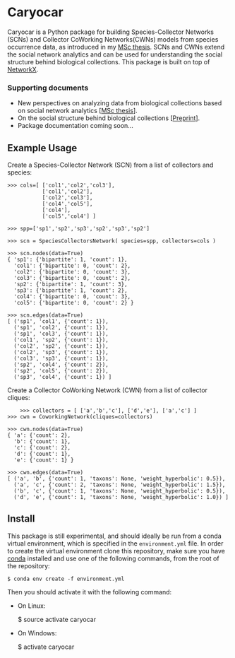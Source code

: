 Caryocar
========

Caryocar is a Python package for building Species-Collector Networks (SCNs) and Collector CoWorking Networks(CWNs) models from species occurrence data, as introduced in my [MSc thesis](https://lncc-netsci.github.io/pedrocs/).
SCNs and CWNs extend the social network analytics and can be used for understanding the social structure behind biological collections.
This package is built on top of [NetworkX](https://github.com/networkx/networkx).


### Supporting documents
* New perspectives on analyzing data from biological collections based on social network analytics [[MSc thesis](https://tede.lncc.br/handle/tede/279)].
* On the social structure behind biological collections [[Preprint](https://www.biorxiv.org/content/early/2018/06/08/341297)].
* Package documentation coming soon...


Example Usage
-------------
Create a Species-Collector Network (SCN) from a list of collectors and species:

    >>> cols=[ ['col1','col2','col3'],
               ['col1','col2'],
               ['col2','col3'],
               ['col4','col5'],
               ['col4'],
               ['col5','col4'] ]
      
    >>> spp=['sp1','sp2','sp3','sp2','sp3','sp2']
    
    >>> scn = SpeciesCollectorsNetwork( species=spp, collectors=cols )
    
    >>> scn.nodes(data=True)
    { 'sp1': {'bipartite': 1, 'count': 1}, 
      'col1': {'bipartite': 0, 'count': 2}, 
      'col2': {'bipartite': 0, 'count': 3}, 
      'col3': {'bipartite': 0, 'count': 2}, 
      'sp2': {'bipartite': 1, 'count': 3}, 
      'sp3': {'bipartite': 1, 'count': 2}, 
      'col4': {'bipartite': 0, 'count': 3}, 
      'col5': {'bipartite': 0, 'count': 2} }
      
    >>> scn.edges(data=True)
    [ ('sp1', 'col1', {'count': 1}), 
      ('sp1', 'col2', {'count': 1}), 
      ('sp1', 'col3', {'count': 1}), 
      ('col1', 'sp2', {'count': 1}), 
      ('col2', 'sp2', {'count': 1}), 
      ('col2', 'sp3', {'count': 1}), 
      ('col3', 'sp3', {'count': 1}), 
      ('sp2', 'col4', {'count': 2}), 
      ('sp2', 'col5', {'count': 2}), 
      ('sp3', 'col4', {'count': 1}) ]    



Create a Collector CoWorking Network (CWN) from a list of collector cliques:

		>>> collectors = [ ['a','b','c'], ['d','e'], ['a','c'] ]
    >>> cwn = CoworkingNetwork(cliques=collectors)
    
    >>> cwn.nodes(data=True)
    { 'a': {'count': 2}, 
      'b': {'count': 1}, 
      'c': {'count': 2}, 
      'd': {'count': 1}, 
      'e': {'count': 1} }    
      
    >>> cwn.edges(data=True)
    [ ('a', 'b', {'count': 1, 'taxons': None, 'weight_hyperbolic': 0.5}), 
      ('a', 'c', {'count': 2, 'taxons': None, 'weight_hyperbolic': 1.5}), 
      ('b', 'c', {'count': 1, 'taxons': None, 'weight_hyperbolic': 0.5}), 
      ('d', 'e', {'count': 1, 'taxons': None, 'weight_hyperbolic': 1.0}) ]


Install
-------

This package is still experimental, and should ideally be run from a conda virtual environment, which is specified in the `environment.yml` file. In order to create the virtual environment clone this repository, make sure you have [conda](https://conda.io/docs/) installed and use one of the following commands, from the root of the repository:

    $ conda env create -f environment.yml

Then you should activate it with the following command:

* On Linux:


    $ source activate caryocar


* On Windows:


    $ activate caryocar

